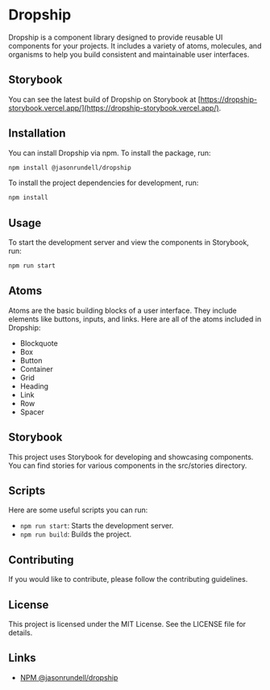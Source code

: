 # Dropship

Dropship is a component library designed to provide reusable UI components for your projects. It includes a variety of atoms, molecules, and organisms to help you build consistent and maintainable user interfaces.

## Storybook

You can see the latest build of Dropship on Storybook at [https://dropship-storybook.vercel.app/](https://dropship-storybook.vercel.app/).

## Installation
You can install Dropship via npm. To install the package, run:

```sh
npm install @jasonrundell/dropship
```

To install the project dependencies for development, run:

```sh
npm install
```

## Usage

To start the development server and view the components in Storybook, run:

```sh
npm run start
```

## Atoms

Atoms are the basic building blocks of a user interface. They include elements like buttons, inputs, and links. Here are all of the atoms included in Dropship:

- Blockquote
- Box
- Button
- Container
- Grid
- Heading
- Link
- Row
- Spacer

## Storybook

This project uses Storybook for developing and showcasing components. You can find stories for various components in the src/stories directory.

## Scripts

Here are some useful scripts you can run:

- `npm run start`: Starts the development server.
- `npm run build`: Builds the project.

## Contributing

If you would like to contribute, please follow the contributing guidelines.

## License

This project is licensed under the MIT License. See the LICENSE file for details.

## Links

- [NPM @jasonrundell/dropship](https://www.npmjs.com/package/@jasonrundell/dropship)